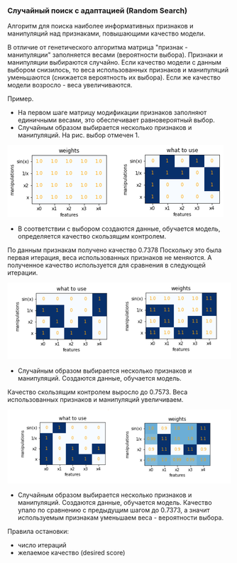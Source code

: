 ### Случайный поиск с адаптацией (Random Search)

Алгоритм для поиска наиболее информативных признаков и манипуляций над признаками, повышающими качество модели.

В отличие от генетического алгоритма матрица "признак - манипуляции" заполняется весами (вероятности выбора).
Признаки и манипуляции выбираются случайно. Если качество модели с данным выбором снизилось, то веса использованных признаков и манипуляций уменьшаются (снижается вероятность их выбора). Если же качество модели возросло - веса увеличиваются. 

Пример.

- На первом шаге матрицу модификации признаков заполняют единичными весами, это обеспечивает равновероятный выбор.
- Случайным образом выбирается несколько признаков и манипуляций. На рис. выбор отмечен 1.

![рисунок 1](pic1.png)

 - В соответствии с выбором создаются данные, обучается модель, определяется качество скользящим контролем.

По данным признакам получено качество 0.7378
Поскольку это была первая итерация, веса использованных признаков не меняются. А полученное качество используется для сравнения в следующей итерации.

![рисунок 2](pic2.png)

- Случайным образом выбирается несколько признаков и манипуляций. Создаются данные, обучается модель. 

Качество скользящим контролем выросло до 0.7573. Веса использованных признаков и манипуляций увеличиваем.

![рисунок 3](pic3.png)

- Случайным образом выбирается несколько признаков и манипуляций. Создаются данные, обучается модель.
Качество упало по сравнению с предыдущим шагом до 0.7373, а значит используемым признакам уменьшаем веса - вероятности выбора.

Правила остановки:
- число итераций
- желаемое качество (desired score)